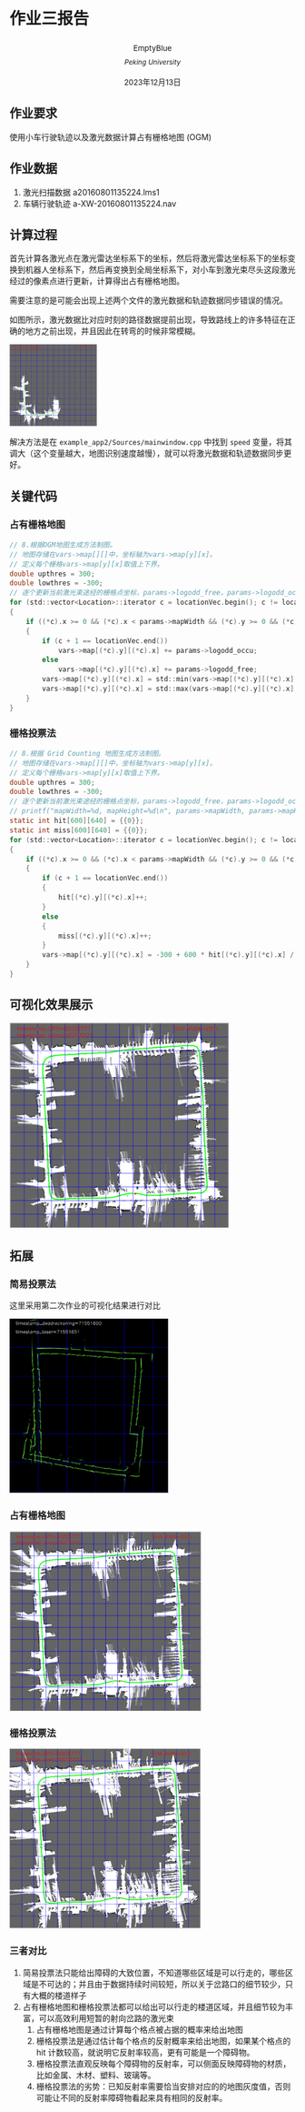 # 作业三报告

<center><div style='height:2mm;'></div><div style="font-size:10pt;">EmptyBlue</div></center>
<center><span style="font-size:9pt;line-height:9mm"><i>Peking University</i></span>
<center><div style='height:2mm;'></div><div style="font-size:10pt;">2023年12月13日</div></center>
</center>



## 作业要求

使用小车行驶轨迹以及激光数据计算占有栅格地图 (OGM)



## 作业数据

1. 激光扫描数据 a20160801135224.lms1
2. 车辆行驶轨迹 a-XW-20160801135224.nav



## 计算过程

首先计算各激光点在激光雷达坐标系下的坐标，然后将激光雷达坐标系下的坐标变换到机器人坐标系下，然后再变换到全局坐标系下，对小车到激光束尽头这段激光经过的像素点进行更新，计算得出占有栅格地图。

需要注意的是可能会出现上述两个文件的激光数据和轨迹数据同步错误的情况。

如图所示，激光数据比对应时刻的路径数据提前出现，导致路线上的许多特征在正确的地方之前出现，并且因此在转弯的时候非常模糊。

<img src="./作业三报告.assets/CleanShot 2023-12-14 at 00.38.08@2x.png" alt="CleanShot 2023-12-14 at 00.38.08@2x" style="zoom: 15%;" />

解决方法是在 `example_app2/Sources/mainwindow.cpp` 中找到 `speed` 变量，将其调大（这个变量越大，地图识别速度越慢），就可以将激光数据和轨迹数据同步更好。



## 关键代码

### 占有栅格地图

```c
// 8.根据OGM地图生成方法制图。
// 地图存储在vars->map[][]中，坐标轴为vars->map[y][x]。
// 定义每个栅格vars->map[y][x]取值上下界。
double upthres = 300;
double lowthres = -300;
// 逐个更新当前激光束途经的栅格点坐标，params->logodd_free，params->logodd_occu为检测到当前坐标为无障碍/有障碍的更新值。
for (std::vector<Location>::iterator c = locationVec.begin(); c != locationVec.end(); c++)
{
    if ((*c).x >= 0 && (*c).x < params->mapWidth && (*c).y >= 0 && (*c).y < params->mapHeight)
    {
        if (c + 1 == locationVec.end())
            vars->map[(*c).y][(*c).x] += params->logodd_occu;
        else
            vars->map[(*c).y][(*c).x] += params->logodd_free;
        vars->map[(*c).y][(*c).x] = std::min(vars->map[(*c).y][(*c).x], upthres);
        vars->map[(*c).y][(*c).x] = std::max(vars->map[(*c).y][(*c).x], lowthres);
    }
}
```

### 栅格投票法

```c
// 8.根据 Grid Counting 地图生成方法制图。
// 地图存储在vars->map[][]中，坐标轴为vars->map[y][x]。
// 定义每个栅格vars->map[y][x]取值上下界。
double upthres = 300;
double lowthres = -300;
// 逐个更新当前激光束途经的栅格点坐标，params->logodd_free，params->logodd_occu为检测到当前坐标为无障碍/有障碍的更新值。
// printf("mapWidth=%d, mapHeight=%d\n", params->mapWidth, params->mapHeight); // 640, 600
static int hit[600][640] = {{0}};
static int miss[600][640] = {{0}};
for (std::vector<Location>::iterator c = locationVec.begin(); c != locationVec.end(); c++)
{
    if ((*c).x >= 0 && (*c).x < params->mapWidth && (*c).y >= 0 && (*c).y < params->mapHeight)
    {
        if (c + 1 == locationVec.end())
        {
            hit[(*c).y][(*c).x]++;
        }
        else
        {
            miss[(*c).y][(*c).x]++;
        }
        vars->map[(*c).y][(*c).x] = -300 + 600 * hit[(*c).y][(*c).x] / (hit[(*c).y][(*c).x] + miss[(*c).y][(*c).x]);
    }
}
```



## 可视化效果展示

<img src="./作业三报告.assets/image-20231214003516517.png" alt="image-20231214003516517" style="zoom: 40%;" />



## 拓展

### 简易投票法

这里采用第二次作业的可视化结果进行对比

<img src="./作业三报告.assets/CleanShot 2023-10-13 at 19.01.09@2x.png" alt="CleanShot 2023-10-13 at 19.01.09@2x" style="zoom:30%;" />

### 占有栅格地图

<img src="./作业三报告.assets/image-20231214003516517.png" alt="image-20231214003516517" style="zoom: 35%;" />

### 栅格投票法

<img src="./作业三报告.assets/image-20231214014818877.png" alt="image-20231214014818877" style="zoom:35%;" />

### 三者对比

1. 简易投票法只能给出障碍的大致位置，不知道哪些区域是可以行走的，哪些区域是不可达的；并且由于数据持续时间较短，所以关于岔路口的细节较少，只有大概的楼道样子
2. 占有栅格地图和栅格投票法都可以给出可以行走的楼道区域，并且细节较为丰富，可以高效利用短暂的射向岔路的激光束
   1. 占有栅格地图是通过计算每个格点被占据的概率来给出地图
   2. 栅格投票法是通过估计每个格点的反射概率来给出地图，如果某个格点的 hit 计数较高，就说明它反射率较高，更有可能是一个障碍物。
   3. 栅格投票法直观反映每个障碍物的反射率，可以侧面反映障碍物的材质，比如金属、木材、塑料、玻璃等。
   4. 栅格投票法的劣势：已知反射率需要恰当安排对应的的地图灰度值，否则可能让不同的反射率障碍物看起来具有相同的反射率。
